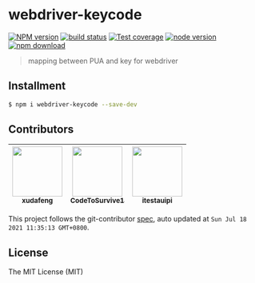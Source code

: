 # webdriver-keycode

[![NPM version][npm-image]][npm-url]
[![build status][travis-image]][travis-url]
[![Test coverage][coveralls-image]][coveralls-url]
[![node version][node-image]][node-url]
[![npm download][download-image]][download-url]

[npm-image]: https://img.shields.io/npm/v/webdriver-keycode.svg?style=flat-square
[npm-url]: https://npmjs.org/package/webdriver-keycode
[travis-image]: https://img.shields.io/travis/macacajs/webdriver-keycode.svg?style=flat-square
[travis-url]: https://travis-ci.org/macacajs/webdriver-keycode
[coveralls-image]: https://img.shields.io/coveralls/macacajs/webdriver-keycode.svg?style=flat-square
[coveralls-url]: https://coveralls.io/r/macacajs/webdriver-keycode?branch=master
[node-image]: https://img.shields.io/badge/node.js-%3E=_0.10-green.svg?style=flat-square
[node-url]: http://nodejs.org/download/
[download-image]: https://img.shields.io/npm/dm/webdriver-keycode.svg?style=flat-square
[download-url]: https://npmjs.org/package/webdriver-keycode

> mapping between PUA and key for webdriver

## Installment

```bash
$ npm i webdriver-keycode --save-dev
```

<!-- GITCONTRIBUTOR_START -->

## Contributors

|[<img src="https://avatars.githubusercontent.com/u/1011681?v=4" width="100px;"/><br/><sub><b>xudafeng</b></sub>](https://github.com/xudafeng)<br/>|[<img src="https://avatars.githubusercontent.com/u/4576123?v=4" width="100px;"/><br/><sub><b>CodeToSurvive1</b></sub>](https://github.com/CodeToSurvive1)<br/>|[<img src="https://avatars.githubusercontent.com/u/62272417?v=4" width="100px;"/><br/><sub><b>itestauipi</b></sub>](https://github.com/itestauipi)<br/>|
| :---: | :---: | :---: |


This project follows the git-contributor [spec](https://github.com/xudafeng/git-contributor), auto updated at `Sun Jul 18 2021 11:35:13 GMT+0800`.

<!-- GITCONTRIBUTOR_END -->

## License

The MIT License (MIT)
